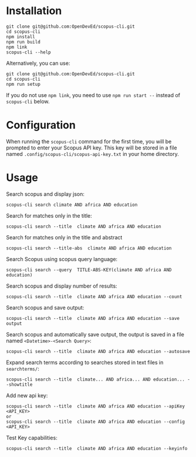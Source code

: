 # Installation

```
git clone git@github.com:OpenDevEd/scopus-cli.git
cd scopus-cli
npm install
npm run build
npm link
scopus-cli --help
```

Alternatively, you can use:

```
git clone git@github.com:OpenDevEd/scopus-cli.git
cd scopus-cli
npm run setup
```

If you do not use `npm link`, you need to use `npm run start --` instead of `scopus-cli` below.

# Configuration

When running the `scopus-cli` command for the first time, you will be prompted to enter your Scopus API key. This key will be stored in a file named `.config/scopus-cli/scopus-api-key.txt` in your home directory.

# Usage

Search scopus and display json:

```
scopus-cli search climate AND africa AND education
```

Search for matches only in the title:

```
scopus-cli search --title  climate AND africa AND education
```

Search for matches only in the title and abstract

```
scopus-cli search --title-abs  climate AND africa AND education
```

Search Scopus using scopus query language:

```
scopus-cli search --query  TITLE-ABS-KEY(climate AND africa AND education)
```

Search scopus and display number of results:

```
scopus-cli search --title  climate AND africa AND education --count
```

Search scopus and save output:

```
scopus-cli search --title  climate AND africa AND education --save output
```

Search scopus and automatically save output,
the output is saved in a file named `<Datetime>-<Search Query>`:

```
scopus-cli search --title  climate AND africa AND education --autosave
```

Expand search terms according to searches stored in text files in `searchterms/`:

```
scopus-cli search --title  climate... AND africa... AND education... --showtitle
```

Add new api key:

```
scopus-cli search --title  climate AND africa AND education --apiKey <API_KEY>
or
scopus-cli search --title  climate AND africa AND education --config <API_KEY>
```

Test Key capabilities:

```
scopus-cli search --title  climate AND africa AND education --keyinfo
```

